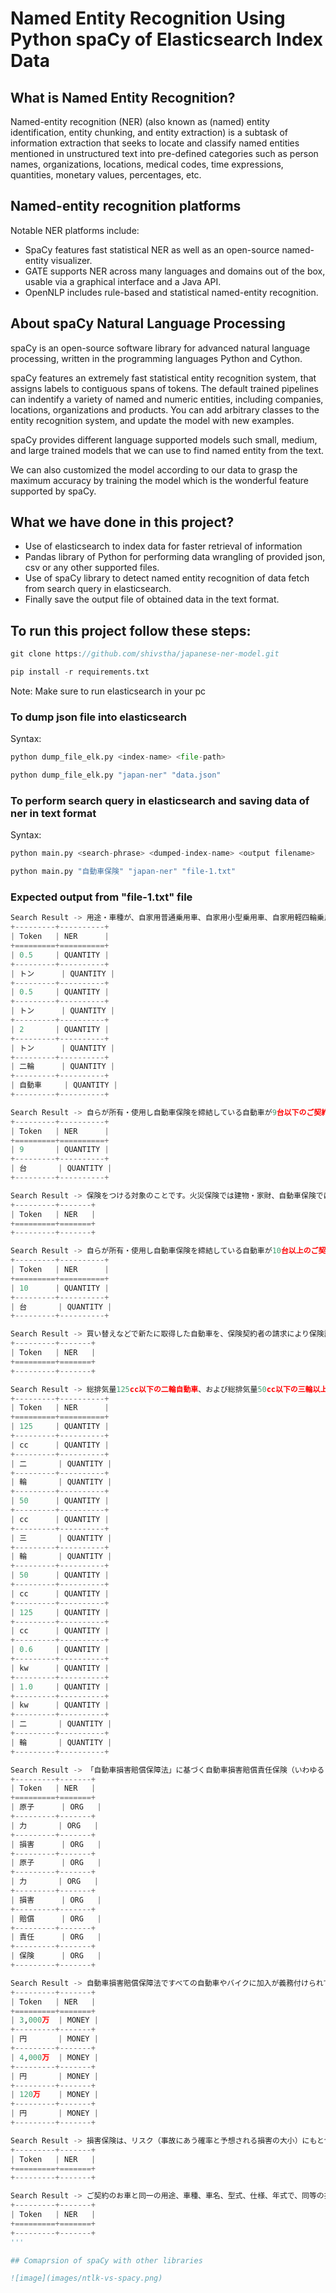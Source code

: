 # Named Entity Recognition Using Python spaCy of Elasticsearch Index Data
## What is Named Entity Recognition?

Named-entity recognition (NER) (also known as (named) entity identification, entity chunking, and entity extraction) is a subtask of information extraction that seeks to locate and classify named entities mentioned in unstructured text into pre-defined categories such as person names, organizations, locations, medical codes, time expressions, quantities, monetary values, percentages, etc.

## Named-entity recognition platforms
Notable NER platforms include:

- SpaCy features fast statistical NER as well as an open-source named-entity visualizer.
- GATE supports NER across many languages and domains out of the box, usable via a graphical interface and a Java API.
- OpenNLP includes rule-based and statistical named-entity recognition.


## About spaCy Natural Language Processing
spaCy is an open-source software library for advanced natural language processing, written in the programming languages Python and Cython.

spaCy features an extremely fast statistical entity recognition system, that assigns labels to contiguous spans of tokens. The default trained pipelines can indentify a variety of named and numeric entities, including companies, locations, organizations and products. You can add arbitrary classes to the entity recognition system, and update the model with new examples.

spaCy provides different language supported models such small, medium, and large trained models that we can use to find named entity from the text.

We can also customized the model according to our data to grasp the maximum accuracy by training the model which is the wonderful feature supported by spaCy.

## What we have done in this project?

- Use of elasticsearch to index data for faster retrieval of information
- Pandas library of Python for performing data wrangling of provided json, csv or any other supported files.
- Use of spaCy library to detect named entity recognition of data fetch from search query in elasticsearch.
- Finally save the output file of obtained data in the text format. 

## To run this project follow these steps:
```javascript
git clone https://github.com/shivstha/japanese-ner-model.git
```
```python
pip install -r requirements.txt
```
Note: Make sure to run elasticsearch in your pc

### To dump json file into elasticsearch
Syntax:
```python
python dump_file_elk.py <index-name> <file-path>
```

```python
python dump_file_elk.py "japan-ner" "data.json"
```
### To perform search query in elasticsearch and saving data of ner in text format
Syntax:
```python
python main.py <search-phrase> <dumped-index-name> <output filename>
```

```python
python main.py "自動車保険" "japan-ner" "file-1.txt" 
```


### Expected output from "file-1.txt" file

```python
Search Result -> 用途・車種が、自家用普通乗用車、自家用小型乗用車、自家用軽四輪乗用車、自家用小型貨物車、自家用軽四輪貨物車、自家用普通貨物車（最大積載量0.5トン以下）、自家用普通貨物車（最大積載量0.5トン超2トン以下）、特種用途自動車（キャンピング車）の自動車です。（注）二輪自動車や原動機付自転車は含まれません
+---------+----------+
| Token   | NER      |
+=========+==========+
| 0.5     | QUANTITY |
+---------+----------+
| トン      | QUANTITY |
+---------+----------+
| 0.5     | QUANTITY |
+---------+----------+
| トン      | QUANTITY |
+---------+----------+
| 2       | QUANTITY |
+---------+----------+
| トン      | QUANTITY |
+---------+----------+
| 二輪      | QUANTITY |
+---------+----------+
| 自動車     | QUANTITY |
+---------+----------+

Search Result -> 自らが所有・使用し自動車保険を締結している自動車が9台以下のご契約者です
+---------+----------+
| Token   | NER      |
+=========+==========+
| 9       | QUANTITY |
+---------+----------+
| 台       | QUANTITY |
+---------+----------+

Search Result -> 保険をつける対象のことです。火災保険では建物・家財、自動車保険では自動車です。
+---------+-------+
| Token   | NER   |
+=========+=======+
+---------+-------+

Search Result -> 自らが所有・使用し自動車保険を締結している自動車が10台以上のご契約者のことです
+---------+----------+
| Token   | NER      |
+=========+==========+
| 10      | QUANTITY |
+---------+----------+
| 台       | QUANTITY |
+---------+----------+

Search Result -> 買い替えなどで新たに取得した自動車を、保険契約者の請求により保険証券記載の自動車（被保険自動車）と入れ替えることをです。被保険自動車の入れ替えは通知義務があり、通知がないと保険金をお支払できない場合があります
+---------+-------+
| Token   | NER   |
+=========+=======+
+---------+-------+

Search Result -> 総排気量125cc以下の二輪自動車、および総排気量50cc以下の三輪以上の自動車です。ただし、総排気量50cc超125cc以下、または定格出力0.6kw超1.0kw以下の「側車（サイドカー）付二輪自動車」は対象となりません
+---------+----------+
| Token   | NER      |
+=========+==========+
| 125     | QUANTITY |
+---------+----------+
| cc      | QUANTITY |
+---------+----------+
| 二       | QUANTITY |
+---------+----------+
| 輪       | QUANTITY |
+---------+----------+
| 50      | QUANTITY |
+---------+----------+
| cc      | QUANTITY |
+---------+----------+
| 三       | QUANTITY |
+---------+----------+
| 輪       | QUANTITY |
+---------+----------+
| 50      | QUANTITY |
+---------+----------+
| cc      | QUANTITY |
+---------+----------+
| 125     | QUANTITY |
+---------+----------+
| cc      | QUANTITY |
+---------+----------+
| 0.6     | QUANTITY |
+---------+----------+
| kw      | QUANTITY |
+---------+----------+
| 1.0     | QUANTITY |
+---------+----------+
| kw      | QUANTITY |
+---------+----------+
| 二       | QUANTITY |
+---------+----------+
| 輪       | QUANTITY |
+---------+----------+

Search Result -> 「自動車損害賠償保障法」に基づく自動車損害賠償責任保険（いわゆる自賠責保険、強制保険）、「原子力損害の賠償に関する法律」にもとづく原子力損害賠償責任保険などがです。
+---------+-------+
| Token   | NER   |
+=========+=======+
| 原子      | ORG   |
+---------+-------+
| 力       | ORG   |
+---------+-------+
| 損害      | ORG   |
+---------+-------+
| 原子      | ORG   |
+---------+-------+
| 力       | ORG   |
+---------+-------+
| 損害      | ORG   |
+---------+-------+
| 賠償      | ORG   |
+---------+-------+
| 責任      | ORG   |
+---------+-------+
| 保険      | ORG   |
+---------+-------+

Search Result -> 自動車損害賠償保障法ですべての自動車やバイクに加入が義務付けられている強制保険（責任保険または責任共済）です。自動車、バイクの運行による対人賠償事故の損害が保険金支払対象です。保険金支払限度額は、死亡3,000万円、後遺障害4,000万円、傷害120万円です
+---------+-------+
| Token   | NER   |
+=========+=======+
| 3,000万  | MONEY |
+---------+-------+
| 円       | MONEY |
+---------+-------+
| 4,000万  | MONEY |
+---------+-------+
| 円       | MONEY |
+---------+-------+
| 120万    | MONEY |
+---------+-------+
| 円       | MONEY |
+---------+-------+

Search Result -> 損害保険は、リスク（事故にあう確率と予想される損害の大小）にもとづき保険料が決定されます。リスクをこれまで以上に細かく分けて保険料を算出する自動車保険です。
+---------+-------+
| Token   | NER   |
+=========+=======+
+---------+-------+

Search Result -> ご契約のお車と同一の用途、車種、車名、型式、仕様、年式で、同等の損耗度の自動車を自動車販売店などが顧客に販売する店頭渡現金販売価格相当額です。当社が別に定める「自動車保険車両標準価格表」などに記載した価格、または当社が別に定める方法に従ってその他の客観的資料により算出した価格です
+---------+-------+
| Token   | NER   |
+=========+=======+
+---------+-------+
'''

## Comaprsion of spaCy with other libraries

![image](images/ntlk-vs-spacy.png)
